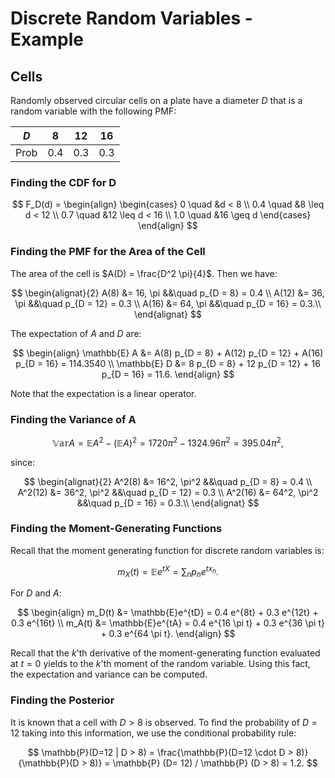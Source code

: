 # Discrete Random Variables - Example

## Cells

Randomly observed circular cells on a plate have a diameter $D$ that is a random variable with the following PMF:

|  $D$  | 8   | 12  | 16  |
| ----- | --- | --- | --- |
|  Prob | 0.4 | 0.3 | 0.3 |

### Finding the CDF for D

$$
F_D(d) =
\begin{align}
\begin{cases}
0 \quad &d < 8 \\
0.4 \quad &8 \leq d < 12 \\
0.7 \quad &12 \leq d < 16 \\
1.0 \quad &16 \geq d
\end{cases}
\end{align}
$$

### Finding the PMF for the Area of the Cell

The area of the cell is $A(D) = \frac{D^2 \pi}{4}$. Then we have:

$$
\begin{alignat}{2}
A(8) &= 16, \pi &&\quad p_{D = 8} = 0.4 \\
A(12) &= 36, \pi &&\quad p_{D = 12} = 0.3  \\
A(16) &= 64, \pi &&\quad p_{D = 16} = 0.3.\\
\end{alignat}
$$

The expectation of $A$ and $D$ are:

$$
\begin{align}
\mathbb{E} A &= A(8) p_{D = 8} + A(12) p_{D = 12} + A(16) p_{D = 16} = 114.3540 \\
\mathbb{E} D &= 8 p_{D = 8} + 12 p_{D = 12} + 16 p_{D = 16} = 11.6.
\end{align}
$$

Note that the expectation is a linear operator.

### Finding the Variance of A

$$
\mathbb{Var}A = \mathbb{E}A^2 - (\mathbb{E}A)^2 = 1720 \pi^2 - 1324.96 \pi^2 = 395.04 \pi^2,
$$

since:

$$
\begin{alignat}{2}
A^2(8) &= 16^2, \pi^2 &&\quad p_{D = 8} = 0.4 \\
A^2(12) &= 36^2, \pi^2 &&\quad p_{D = 12} = 0.3  \\
A^2(16) &= 64^2, \pi^2 &&\quad p_{D = 16} = 0.3.\\
\end{alignat}
$$

### Finding the  Moment-Generating Functions

Recall that the moment generating function for discrete random variables is:

$$
m_X(t) = \mathbb{E}e^{tX} = \sum_n p_n e^{t x_n}.
$$

For $D$ and $A$:

$$
\begin{align}
m_D(t) &= \mathbb{E}e^{tD} = 0.4 e^{8t} + 0.3 e^{12t} + 0.3 e^{16t} \\
m_A(t) &= \mathbb{E}e^{tA} = 0.4 e^{16 \pi t} + 0.3 e^{36 \pi t} + 0.3 e^{64 \pi t}.
\end{align}
$$

Recall that the $k$'th derivative of the moment-generating function evaluated at $t = 0$ yields to the $k$'th moment of the random variable. Using this fact, the expectation and variance can be computed.

### Finding the Posterior

It is known that a cell with $D > 8$ is observed. To find the probability of $D = 12$ taking into this information, we use the conditional probability rule:

$$
\mathbb{P}(D=12 | D > 8) = \frac{\mathbb{P}(D=12 \cdot D > 8)}{\mathbb{P}(D > 8)} = \mathbb{P} (D= 12) / \mathbb{P} (D > 8) = 1.2.
$$
